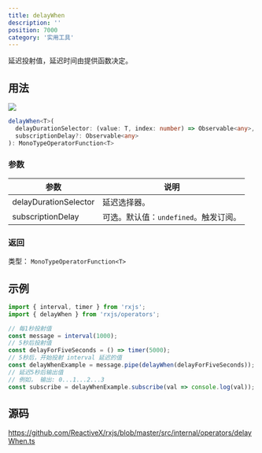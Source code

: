 ```yaml
---
title: delayWhen
description: ''
position: 7000
category: '实用工具'
---
```


<alert>

延迟投射值，延迟时间由提供函数决定。

</alert>

## 用法

![](https://rxjs.dev/assets/images/marble-diagrams/delayWhen.png)

```ts
delayWhen<T>(
  delayDurationSelector: (value: T, index: number) => Observable<any>,
  subscriptionDelay?: Observable<any>
): MonoTypeOperatorFunction<T>
```

### 参数

| 参数                  | 说明                                  |
| --------------------- | ------------------------------------- |
| delayDurationSelector | 延迟选择器。                          |
| subscriptionDelay     | 可选。默认值：`undefined`。触发订阅。 |

### 返回

类型： `MonoTypeOperatorFunction<T>`

## 示例

```ts
import { interval, timer } from 'rxjs';
import { delayWhen } from 'rxjs/operators';

// 每1秒投射值
const message = interval(1000);
// 5秒后投射值
const delayForFiveSeconds = () => timer(5000);
// 5秒后，开始投射 interval 延迟的值
const delayWhenExample = message.pipe(delayWhen(delayForFiveSeconds));
// 延迟5秒后输出值
// 例如， 输出: 0...1...2...3
const subscribe = delayWhenExample.subscribe(val => console.log(val));
```

## 源码

<https://github.com/ReactiveX/rxjs/blob/master/src/internal/operators/delayWhen.ts>
